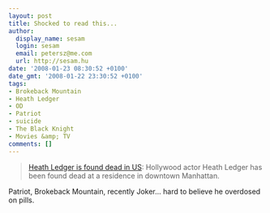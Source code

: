 ```yaml
---
layout: post
title: Shocked to read this...
author:
  display_name: sesam
  login: sesam
  email: petersz@me.com
  url: http://sesam.hu
date: '2008-01-23 08:30:52 +0100'
date_gmt: '2008-01-22 23:30:52 +0100'
tags:
- Brokeback Mountain
- Heath Ledger
- OD
- Patriot
- suicide
- The Black Knight
- Movies &amp; TV
comments: []
---
```


> [Heath Ledger is found dead in US](http://news.bbc.co.uk/2/hi/americas/7203797.stm): Hollywood actor Heath Ledger has been found dead at a residence in downtown Manhattan.

Patriot, Brokeback Mountain, recently Joker... hard to believe he overdosed on pills.
